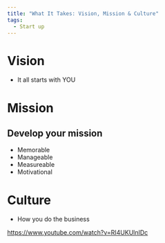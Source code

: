 ```yaml
---
title: "What It Takes: Vision, Mission & Culture"
tags:
  - Start up
---
```


# Vision

- It all starts with YOU

# Mission

## Develop your mission

- Memorable
- Manageable
- Measureable
- Motivational

# Culture

- How you do the business

https://www.youtube.com/watch?v=RI4UKUlnIDc
